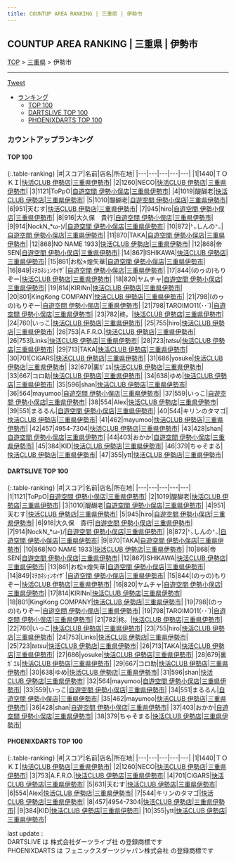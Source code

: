 ```yaml
---
title: COUNTUP AREA RANKING | 三重県 | 伊勢市
---
```

## COUNTUP AREA RANKING | 三重県 | 伊勢市

[TOP](/darts/rank/) > [三重県](/darts/rank/三重県/) > 伊勢市

___

<a href="https://twitter.com/share?ref_src=twsrc%5Etfw" data-text="COUNTUP AREA RANKING | 三重県伊勢市" class="twitter-share-button" data-hashtags="DARTSLIVE,PHOENIXDARTS,darts,ダーツ" data-show-count="false">Tweet</a>

* [ランキング](#カウントアップランキング)
    * [TOP 100](#top-100)
    * [DARTSLIVE TOP 100](#dartslive-top-100)
    * [PHOENIXDARTS TOP 100](#phoenixdarts-top-100)

### カウントアップランキング

#### TOP 100



{:.table-ranking}
|#|スコア|名前|店名|所在地|
|---|---|---|---|---|
|1|1440|<span class="rank-name-pd">ＴＯＫＩ</span>|<a href="https://vs.phoenixdarts.com/jp/shop/shopDetailInfo/s_79433?s_seq=79433">快活CLUB 伊勢店</a>|<a href="/darts/rank/三重県/伊勢市">三重県伊勢市</a>|
|2|1260|<span class="rank-name-pd">NECO</span>|<a href="https://vs.phoenixdarts.com/jp/shop/shopDetailInfo/s_79433?s_seq=79433">快活CLUB 伊勢店</a>|<a href="/darts/rank/三重県/伊勢市">三重県伊勢市</a>|
|3|1121|<span class="rank-name-dl">ToPpO</span>|<a href="https://search.dartslive.com/jp/shop/c07fbef80e76bdc1a3f63593b5358cc4">自遊空間 伊勢小俣店</a>|<a href="/darts/rank/三重県/伊勢市">三重県伊勢市</a>|
|4|1019|<span class="rank-name-dl">醍醐老</span>|<a href="https://search.dartslive.com/jp/shop/1fb8e55c51d7681f28032249b44395af">快活CLUB 伊勢店</a>|<a href="/darts/rank/三重県/伊勢市">三重県伊勢市</a>|
|5|1010|<span class="rank-name-dl">醍醐老</span>|<a href="https://search.dartslive.com/jp/shop/c07fbef80e76bdc1a3f63593b5358cc4">自遊空間 伊勢小俣店</a>|<a href="/darts/rank/三重県/伊勢市">三重県伊勢市</a>|
|6|951|<span class="rank-name-dl">天むす</span>|<a href="https://search.dartslive.com/jp/shop/1fb8e55c51d7681f28032249b44395af">快活CLUB 伊勢店</a>|<a href="/darts/rank/三重県/伊勢市">三重県伊勢市</a>|
|7|945|<span class="rank-name-dl">hiro</span>|<a href="https://search.dartslive.com/jp/shop/c07fbef80e76bdc1a3f63593b5358cc4">自遊空間 伊勢小俣店</a>|<a href="/darts/rank/三重県/伊勢市">三重県伊勢市</a>|
|8|916|<span class="rank-name-dl">大久保　貴行</span>|<a href="https://search.dartslive.com/jp/shop/c07fbef80e76bdc1a3f63593b5358cc4">自遊空間 伊勢小俣店</a>|<a href="/darts/rank/三重県/伊勢市">三重県伊勢市</a>|
|9|914|<span class="rank-name-dl">NockN_*ω-)/</span>|<a href="https://search.dartslive.com/jp/shop/c07fbef80e76bdc1a3f63593b5358cc4">自遊空間 伊勢小俣店</a>|<a href="/darts/rank/三重県/伊勢市">三重県伊勢市</a>|
|10|872|<span class="rank-name-dl">㌧しんの㌧</span>|<a href="https://search.dartslive.com/jp/shop/c07fbef80e76bdc1a3f63593b5358cc4">自遊空間 伊勢小俣店</a>|<a href="/darts/rank/三重県/伊勢市">三重県伊勢市</a>|
|11|870|<span class="rank-name-dl">TAKA</span>|<a href="https://search.dartslive.com/jp/shop/c07fbef80e76bdc1a3f63593b5358cc4">自遊空間 伊勢小俣店</a>|<a href="/darts/rank/三重県/伊勢市">三重県伊勢市</a>|
|12|868|<span class="rank-name-dl">NO NAME 1933</span>|<a href="https://search.dartslive.com/jp/shop/1fb8e55c51d7681f28032249b44395af">快活CLUB 伊勢店</a>|<a href="/darts/rank/三重県/伊勢市">三重県伊勢市</a>|
|12|868|<span class="rank-name-dl">帝SEN</span>|<a href="https://search.dartslive.com/jp/shop/c07fbef80e76bdc1a3f63593b5358cc4">自遊空間 伊勢小俣店</a>|<a href="/darts/rank/三重県/伊勢市">三重県伊勢市</a>|
|14|867|<span class="rank-name-dl">ISHIKAWA</span>|<a href="https://search.dartslive.com/jp/shop/1fb8e55c51d7681f28032249b44395af">快活CLUB 伊勢店</a>|<a href="/darts/rank/三重県/伊勢市">三重県伊勢市</a>|
|15|861|<span class="rank-name-dl">お松⭐︎煌矢華</span>|<a href="https://search.dartslive.com/jp/shop/c07fbef80e76bdc1a3f63593b5358cc4">自遊空間 伊勢小俣店</a>|<a href="/darts/rank/三重県/伊勢市">三重県伊勢市</a>|
|16|849|<span class="rank-name-dl">ﾏﾁｶﾈｼｭﾝﾎｲｻﾞ</span>|<a href="https://search.dartslive.com/jp/shop/c07fbef80e76bdc1a3f63593b5358cc4">自遊空間 伊勢小俣店</a>|<a href="/darts/rank/三重県/伊勢市">三重県伊勢市</a>|
|17|844|<span class="rank-name-dl">(のヮの)もりぞー</span>|<a href="https://search.dartslive.com/jp/shop/1fb8e55c51d7681f28032249b44395af">快活CLUB 伊勢店</a>|<a href="/darts/rank/三重県/伊勢市">三重県伊勢市</a>|
|18|820|<span class="rank-name-dl">ヤムチャ</span>|<a href="https://search.dartslive.com/jp/shop/c07fbef80e76bdc1a3f63593b5358cc4">自遊空間 伊勢小俣店</a>|<a href="/darts/rank/三重県/伊勢市">三重県伊勢市</a>|
|19|814|<span class="rank-name-dl">KIRINn</span>|<a href="https://search.dartslive.com/jp/shop/1fb8e55c51d7681f28032249b44395af">快活CLUB 伊勢店</a>|<a href="/darts/rank/三重県/伊勢市">三重県伊勢市</a>|
|20|801|<span class="rank-name-dl">KingKong COMPANY</span>|<a href="https://search.dartslive.com/jp/shop/1fb8e55c51d7681f28032249b44395af">快活CLUB 伊勢店</a>|<a href="/darts/rank/三重県/伊勢市">三重県伊勢市</a>|
|21|798|<span class="rank-name-dl">(のヮの)もりぞー</span>|<a href="https://search.dartslive.com/jp/shop/c07fbef80e76bdc1a3f63593b5358cc4">自遊空間 伊勢小俣店</a>|<a href="/darts/rank/三重県/伊勢市">三重県伊勢市</a>|
|21|798|<span class="rank-name-dl">TAROIMO11(･･`)</span>|<a href="https://search.dartslive.com/jp/shop/c07fbef80e76bdc1a3f63593b5358cc4">自遊空間 伊勢小俣店</a>|<a href="/darts/rank/三重県/伊勢市">三重県伊勢市</a>|
|23|782|<span class="rank-name-dl">柊。</span>|<a href="https://search.dartslive.com/jp/shop/1fb8e55c51d7681f28032249b44395af">快活CLUB 伊勢店</a>|<a href="/darts/rank/三重県/伊勢市">三重県伊勢市</a>|
|24|760|<span class="rank-name-dl">いっこ</span>|<a href="https://search.dartslive.com/jp/shop/1fb8e55c51d7681f28032249b44395af">快活CLUB 伊勢店</a>|<a href="/darts/rank/三重県/伊勢市">三重県伊勢市</a>|
|25|755|<span class="rank-name-dl">hiro</span>|<a href="https://search.dartslive.com/jp/shop/1fb8e55c51d7681f28032249b44395af">快活CLUB 伊勢店</a>|<a href="/darts/rank/三重県/伊勢市">三重県伊勢市</a>|
|26|753|<span class="rank-name-pd">A.F.R.O.</span>|<a href="https://vs.phoenixdarts.com/jp/shop/shopDetailInfo/s_79433?s_seq=79433">快活CLUB 伊勢店</a>|<a href="/darts/rank/三重県/伊勢市">三重県伊勢市</a>|
|26|753|<span class="rank-name-dl">Links</span>|<a href="https://search.dartslive.com/jp/shop/1fb8e55c51d7681f28032249b44395af">快活CLUB 伊勢店</a>|<a href="/darts/rank/三重県/伊勢市">三重県伊勢市</a>|
|28|723|<span class="rank-name-dl">_tetsu_</span>|<a href="https://search.dartslive.com/jp/shop/1fb8e55c51d7681f28032249b44395af">快活CLUB 伊勢店</a>|<a href="/darts/rank/三重県/伊勢市">三重県伊勢市</a>|
|29|713|<span class="rank-name-dl">TAKA</span>|<a href="https://search.dartslive.com/jp/shop/1fb8e55c51d7681f28032249b44395af">快活CLUB 伊勢店</a>|<a href="/darts/rank/三重県/伊勢市">三重県伊勢市</a>|
|30|701|<span class="rank-name-pd">CIGARS</span>|<a href="https://vs.phoenixdarts.com/jp/shop/shopDetailInfo/s_79433?s_seq=79433">快活CLUB 伊勢店</a>|<a href="/darts/rank/三重県/伊勢市">三重県伊勢市</a>|
|31|686|<span class="rank-name-dl">yosuke</span>|<a href="https://search.dartslive.com/jp/shop/1fb8e55c51d7681f28032249b44395af">快活CLUB 伊勢店</a>|<a href="/darts/rank/三重県/伊勢市">三重県伊勢市</a>|
|32|679|<span class="rank-name-dl">裏ｶﾞｴﾙ</span>|<a href="https://search.dartslive.com/jp/shop/1fb8e55c51d7681f28032249b44395af">快活CLUB 伊勢店</a>|<a href="/darts/rank/三重県/伊勢市">三重県伊勢市</a>|
|33|667|<span class="rank-name-dl">コロ助</span>|<a href="https://search.dartslive.com/jp/shop/1fb8e55c51d7681f28032249b44395af">快活CLUB 伊勢店</a>|<a href="/darts/rank/三重県/伊勢市">三重県伊勢市</a>|
|34|638|<span class="rank-name-dl">ゆめ</span>|<a href="https://search.dartslive.com/jp/shop/1fb8e55c51d7681f28032249b44395af">快活CLUB 伊勢店</a>|<a href="/darts/rank/三重県/伊勢市">三重県伊勢市</a>|
|35|596|<span class="rank-name-dl">shan</span>|<a href="https://search.dartslive.com/jp/shop/1fb8e55c51d7681f28032249b44395af">快活CLUB 伊勢店</a>|<a href="/darts/rank/三重県/伊勢市">三重県伊勢市</a>|
|36|564|<span class="rank-name-dl">mayumoo</span>|<a href="https://search.dartslive.com/jp/shop/c07fbef80e76bdc1a3f63593b5358cc4">自遊空間 伊勢小俣店</a>|<a href="/darts/rank/三重県/伊勢市">三重県伊勢市</a>|
|37|559|<span class="rank-name-dl">いっこ</span>|<a href="https://search.dartslive.com/jp/shop/c07fbef80e76bdc1a3f63593b5358cc4">自遊空間 伊勢小俣店</a>|<a href="/darts/rank/三重県/伊勢市">三重県伊勢市</a>|
|38|554|<span class="rank-name-pd">Alex</span>|<a href="https://vs.phoenixdarts.com/jp/shop/shopDetailInfo/s_79433?s_seq=79433">快活CLUB 伊勢店</a>|<a href="/darts/rank/三重県/伊勢市">三重県伊勢市</a>|
|39|551|<span class="rank-name-dl">まるるん</span>|<a href="https://search.dartslive.com/jp/shop/c07fbef80e76bdc1a3f63593b5358cc4">自遊空間 伊勢小俣店</a>|<a href="/darts/rank/三重県/伊勢市">三重県伊勢市</a>|
|40|544|<span class="rank-name-pd">キリンのタマゴ</span>|<a href="https://vs.phoenixdarts.com/jp/shop/shopDetailInfo/s_79433?s_seq=79433">快活CLUB 伊勢店</a>|<a href="/darts/rank/三重県/伊勢市">三重県伊勢市</a>|
|41|462|<span class="rank-name-dl">mayumoo</span>|<a href="https://search.dartslive.com/jp/shop/1fb8e55c51d7681f28032249b44395af">快活CLUB 伊勢店</a>|<a href="/darts/rank/三重県/伊勢市">三重県伊勢市</a>|
|42|457|<span class="rank-name-pd">4954-7304</span>|<a href="https://vs.phoenixdarts.com/jp/shop/shopDetailInfo/s_79433?s_seq=79433">快活CLUB 伊勢店</a>|<a href="/darts/rank/三重県/伊勢市">三重県伊勢市</a>|
|43|428|<span class="rank-name-dl">shan</span>|<a href="https://search.dartslive.com/jp/shop/c07fbef80e76bdc1a3f63593b5358cc4">自遊空間 伊勢小俣店</a>|<a href="/darts/rank/三重県/伊勢市">三重県伊勢市</a>|
|44|403|<span class="rank-name-dl">おかか</span>|<a href="https://search.dartslive.com/jp/shop/c07fbef80e76bdc1a3f63593b5358cc4">自遊空間 伊勢小俣店</a>|<a href="/darts/rank/三重県/伊勢市">三重県伊勢市</a>|
|45|384|<span class="rank-name-pd">KID</span>|<a href="https://vs.phoenixdarts.com/jp/shop/shopDetailInfo/s_79433?s_seq=79433">快活CLUB 伊勢店</a>|<a href="/darts/rank/三重県/伊勢市">三重県伊勢市</a>|
|46|379|<span class="rank-name-dl">ちゃそまる</span>|<a href="https://search.dartslive.com/jp/shop/1fb8e55c51d7681f28032249b44395af">快活CLUB 伊勢店</a>|<a href="/darts/rank/三重県/伊勢市">三重県伊勢市</a>|
|47|355|<span class="rank-name-pd">ytt</span>|<a href="https://vs.phoenixdarts.com/jp/shop/shopDetailInfo/s_79433?s_seq=79433">快活CLUB 伊勢店</a>|<a href="/darts/rank/三重県/伊勢市">三重県伊勢市</a>|


#### DARTSLIVE TOP 100



{:.table-ranking}
|#|スコア|名前|店名|所在地|
|---|---|---|---|---|
|1|1121|<span class="rank-name-dl">ToPpO</span>|<a href="https://search.dartslive.com/jp/shop/c07fbef80e76bdc1a3f63593b5358cc4">自遊空間 伊勢小俣店</a>|<a href="/darts/rank/三重県/伊勢市">三重県伊勢市</a>|
|2|1019|<span class="rank-name-dl">醍醐老</span>|<a href="https://search.dartslive.com/jp/shop/1fb8e55c51d7681f28032249b44395af">快活CLUB 伊勢店</a>|<a href="/darts/rank/三重県/伊勢市">三重県伊勢市</a>|
|3|1010|<span class="rank-name-dl">醍醐老</span>|<a href="https://search.dartslive.com/jp/shop/c07fbef80e76bdc1a3f63593b5358cc4">自遊空間 伊勢小俣店</a>|<a href="/darts/rank/三重県/伊勢市">三重県伊勢市</a>|
|4|951|<span class="rank-name-dl">天むす</span>|<a href="https://search.dartslive.com/jp/shop/1fb8e55c51d7681f28032249b44395af">快活CLUB 伊勢店</a>|<a href="/darts/rank/三重県/伊勢市">三重県伊勢市</a>|
|5|945|<span class="rank-name-dl">hiro</span>|<a href="https://search.dartslive.com/jp/shop/c07fbef80e76bdc1a3f63593b5358cc4">自遊空間 伊勢小俣店</a>|<a href="/darts/rank/三重県/伊勢市">三重県伊勢市</a>|
|6|916|<span class="rank-name-dl">大久保　貴行</span>|<a href="https://search.dartslive.com/jp/shop/c07fbef80e76bdc1a3f63593b5358cc4">自遊空間 伊勢小俣店</a>|<a href="/darts/rank/三重県/伊勢市">三重県伊勢市</a>|
|7|914|<span class="rank-name-dl">NockN_*ω-)/</span>|<a href="https://search.dartslive.com/jp/shop/c07fbef80e76bdc1a3f63593b5358cc4">自遊空間 伊勢小俣店</a>|<a href="/darts/rank/三重県/伊勢市">三重県伊勢市</a>|
|8|872|<span class="rank-name-dl">㌧しんの㌧</span>|<a href="https://search.dartslive.com/jp/shop/c07fbef80e76bdc1a3f63593b5358cc4">自遊空間 伊勢小俣店</a>|<a href="/darts/rank/三重県/伊勢市">三重県伊勢市</a>|
|9|870|<span class="rank-name-dl">TAKA</span>|<a href="https://search.dartslive.com/jp/shop/c07fbef80e76bdc1a3f63593b5358cc4">自遊空間 伊勢小俣店</a>|<a href="/darts/rank/三重県/伊勢市">三重県伊勢市</a>|
|10|868|<span class="rank-name-dl">NO NAME 1933</span>|<a href="https://search.dartslive.com/jp/shop/1fb8e55c51d7681f28032249b44395af">快活CLUB 伊勢店</a>|<a href="/darts/rank/三重県/伊勢市">三重県伊勢市</a>|
|10|868|<span class="rank-name-dl">帝SEN</span>|<a href="https://search.dartslive.com/jp/shop/c07fbef80e76bdc1a3f63593b5358cc4">自遊空間 伊勢小俣店</a>|<a href="/darts/rank/三重県/伊勢市">三重県伊勢市</a>|
|12|867|<span class="rank-name-dl">ISHIKAWA</span>|<a href="https://search.dartslive.com/jp/shop/1fb8e55c51d7681f28032249b44395af">快活CLUB 伊勢店</a>|<a href="/darts/rank/三重県/伊勢市">三重県伊勢市</a>|
|13|861|<span class="rank-name-dl">お松⭐︎煌矢華</span>|<a href="https://search.dartslive.com/jp/shop/c07fbef80e76bdc1a3f63593b5358cc4">自遊空間 伊勢小俣店</a>|<a href="/darts/rank/三重県/伊勢市">三重県伊勢市</a>|
|14|849|<span class="rank-name-dl">ﾏﾁｶﾈｼｭﾝﾎｲｻﾞ</span>|<a href="https://search.dartslive.com/jp/shop/c07fbef80e76bdc1a3f63593b5358cc4">自遊空間 伊勢小俣店</a>|<a href="/darts/rank/三重県/伊勢市">三重県伊勢市</a>|
|15|844|<span class="rank-name-dl">(のヮの)もりぞー</span>|<a href="https://search.dartslive.com/jp/shop/1fb8e55c51d7681f28032249b44395af">快活CLUB 伊勢店</a>|<a href="/darts/rank/三重県/伊勢市">三重県伊勢市</a>|
|16|820|<span class="rank-name-dl">ヤムチャ</span>|<a href="https://search.dartslive.com/jp/shop/c07fbef80e76bdc1a3f63593b5358cc4">自遊空間 伊勢小俣店</a>|<a href="/darts/rank/三重県/伊勢市">三重県伊勢市</a>|
|17|814|<span class="rank-name-dl">KIRINn</span>|<a href="https://search.dartslive.com/jp/shop/1fb8e55c51d7681f28032249b44395af">快活CLUB 伊勢店</a>|<a href="/darts/rank/三重県/伊勢市">三重県伊勢市</a>|
|18|801|<span class="rank-name-dl">KingKong COMPANY</span>|<a href="https://search.dartslive.com/jp/shop/1fb8e55c51d7681f28032249b44395af">快活CLUB 伊勢店</a>|<a href="/darts/rank/三重県/伊勢市">三重県伊勢市</a>|
|19|798|<span class="rank-name-dl">(のヮの)もりぞー</span>|<a href="https://search.dartslive.com/jp/shop/c07fbef80e76bdc1a3f63593b5358cc4">自遊空間 伊勢小俣店</a>|<a href="/darts/rank/三重県/伊勢市">三重県伊勢市</a>|
|19|798|<span class="rank-name-dl">TAROIMO11(･･`)</span>|<a href="https://search.dartslive.com/jp/shop/c07fbef80e76bdc1a3f63593b5358cc4">自遊空間 伊勢小俣店</a>|<a href="/darts/rank/三重県/伊勢市">三重県伊勢市</a>|
|21|782|<span class="rank-name-dl">柊。</span>|<a href="https://search.dartslive.com/jp/shop/1fb8e55c51d7681f28032249b44395af">快活CLUB 伊勢店</a>|<a href="/darts/rank/三重県/伊勢市">三重県伊勢市</a>|
|22|760|<span class="rank-name-dl">いっこ</span>|<a href="https://search.dartslive.com/jp/shop/1fb8e55c51d7681f28032249b44395af">快活CLUB 伊勢店</a>|<a href="/darts/rank/三重県/伊勢市">三重県伊勢市</a>|
|23|755|<span class="rank-name-dl">hiro</span>|<a href="https://search.dartslive.com/jp/shop/1fb8e55c51d7681f28032249b44395af">快活CLUB 伊勢店</a>|<a href="/darts/rank/三重県/伊勢市">三重県伊勢市</a>|
|24|753|<span class="rank-name-dl">Links</span>|<a href="https://search.dartslive.com/jp/shop/1fb8e55c51d7681f28032249b44395af">快活CLUB 伊勢店</a>|<a href="/darts/rank/三重県/伊勢市">三重県伊勢市</a>|
|25|723|<span class="rank-name-dl">_tetsu_</span>|<a href="https://search.dartslive.com/jp/shop/1fb8e55c51d7681f28032249b44395af">快活CLUB 伊勢店</a>|<a href="/darts/rank/三重県/伊勢市">三重県伊勢市</a>|
|26|713|<span class="rank-name-dl">TAKA</span>|<a href="https://search.dartslive.com/jp/shop/1fb8e55c51d7681f28032249b44395af">快活CLUB 伊勢店</a>|<a href="/darts/rank/三重県/伊勢市">三重県伊勢市</a>|
|27|686|<span class="rank-name-dl">yosuke</span>|<a href="https://search.dartslive.com/jp/shop/1fb8e55c51d7681f28032249b44395af">快活CLUB 伊勢店</a>|<a href="/darts/rank/三重県/伊勢市">三重県伊勢市</a>|
|28|679|<span class="rank-name-dl">裏ｶﾞｴﾙ</span>|<a href="https://search.dartslive.com/jp/shop/1fb8e55c51d7681f28032249b44395af">快活CLUB 伊勢店</a>|<a href="/darts/rank/三重県/伊勢市">三重県伊勢市</a>|
|29|667|<span class="rank-name-dl">コロ助</span>|<a href="https://search.dartslive.com/jp/shop/1fb8e55c51d7681f28032249b44395af">快活CLUB 伊勢店</a>|<a href="/darts/rank/三重県/伊勢市">三重県伊勢市</a>|
|30|638|<span class="rank-name-dl">ゆめ</span>|<a href="https://search.dartslive.com/jp/shop/1fb8e55c51d7681f28032249b44395af">快活CLUB 伊勢店</a>|<a href="/darts/rank/三重県/伊勢市">三重県伊勢市</a>|
|31|596|<span class="rank-name-dl">shan</span>|<a href="https://search.dartslive.com/jp/shop/1fb8e55c51d7681f28032249b44395af">快活CLUB 伊勢店</a>|<a href="/darts/rank/三重県/伊勢市">三重県伊勢市</a>|
|32|564|<span class="rank-name-dl">mayumoo</span>|<a href="https://search.dartslive.com/jp/shop/c07fbef80e76bdc1a3f63593b5358cc4">自遊空間 伊勢小俣店</a>|<a href="/darts/rank/三重県/伊勢市">三重県伊勢市</a>|
|33|559|<span class="rank-name-dl">いっこ</span>|<a href="https://search.dartslive.com/jp/shop/c07fbef80e76bdc1a3f63593b5358cc4">自遊空間 伊勢小俣店</a>|<a href="/darts/rank/三重県/伊勢市">三重県伊勢市</a>|
|34|551|<span class="rank-name-dl">まるるん</span>|<a href="https://search.dartslive.com/jp/shop/c07fbef80e76bdc1a3f63593b5358cc4">自遊空間 伊勢小俣店</a>|<a href="/darts/rank/三重県/伊勢市">三重県伊勢市</a>|
|35|462|<span class="rank-name-dl">mayumoo</span>|<a href="https://search.dartslive.com/jp/shop/1fb8e55c51d7681f28032249b44395af">快活CLUB 伊勢店</a>|<a href="/darts/rank/三重県/伊勢市">三重県伊勢市</a>|
|36|428|<span class="rank-name-dl">shan</span>|<a href="https://search.dartslive.com/jp/shop/c07fbef80e76bdc1a3f63593b5358cc4">自遊空間 伊勢小俣店</a>|<a href="/darts/rank/三重県/伊勢市">三重県伊勢市</a>|
|37|403|<span class="rank-name-dl">おかか</span>|<a href="https://search.dartslive.com/jp/shop/c07fbef80e76bdc1a3f63593b5358cc4">自遊空間 伊勢小俣店</a>|<a href="/darts/rank/三重県/伊勢市">三重県伊勢市</a>|
|38|379|<span class="rank-name-dl">ちゃそまる</span>|<a href="https://search.dartslive.com/jp/shop/1fb8e55c51d7681f28032249b44395af">快活CLUB 伊勢店</a>|<a href="/darts/rank/三重県/伊勢市">三重県伊勢市</a>|


#### PHOENIXDARTS TOP 100



{:.table-ranking}
|#|スコア|名前|店名|所在地|
|---|---|---|---|---|
|1|1440|<span class="rank-name-pd">ＴＯＫＩ</span>|<a href="https://vs.phoenixdarts.com/jp/shop/shopDetailInfo/s_79433?s_seq=79433">快活CLUB 伊勢店</a>|<a href="/darts/rank/三重県/伊勢市">三重県伊勢市</a>|
|2|1260|<span class="rank-name-pd">NECO</span>|<a href="https://vs.phoenixdarts.com/jp/shop/shopDetailInfo/s_79433?s_seq=79433">快活CLUB 伊勢店</a>|<a href="/darts/rank/三重県/伊勢市">三重県伊勢市</a>|
|3|753|<span class="rank-name-pd">A.F.R.O.</span>|<a href="https://vs.phoenixdarts.com/jp/shop/shopDetailInfo/s_79433?s_seq=79433">快活CLUB 伊勢店</a>|<a href="/darts/rank/三重県/伊勢市">三重県伊勢市</a>|
|4|701|<span class="rank-name-pd">CIGARS</span>|<a href="https://vs.phoenixdarts.com/jp/shop/shopDetailInfo/s_79433?s_seq=79433">快活CLUB 伊勢店</a>|<a href="/darts/rank/三重県/伊勢市">三重県伊勢市</a>|
|5|631|<span class="rank-name-pd">天むす</span>|<a href="https://vs.phoenixdarts.com/jp/shop/shopDetailInfo/s_79433?s_seq=79433">快活CLUB 伊勢店</a>|<a href="/darts/rank/三重県/伊勢市">三重県伊勢市</a>|
|6|554|<span class="rank-name-pd">Alex</span>|<a href="https://vs.phoenixdarts.com/jp/shop/shopDetailInfo/s_79433?s_seq=79433">快活CLUB 伊勢店</a>|<a href="/darts/rank/三重県/伊勢市">三重県伊勢市</a>|
|7|544|<span class="rank-name-pd">キリンのタマゴ</span>|<a href="https://vs.phoenixdarts.com/jp/shop/shopDetailInfo/s_79433?s_seq=79433">快活CLUB 伊勢店</a>|<a href="/darts/rank/三重県/伊勢市">三重県伊勢市</a>|
|8|457|<span class="rank-name-pd">4954-7304</span>|<a href="https://vs.phoenixdarts.com/jp/shop/shopDetailInfo/s_79433?s_seq=79433">快活CLUB 伊勢店</a>|<a href="/darts/rank/三重県/伊勢市">三重県伊勢市</a>|
|9|384|<span class="rank-name-pd">KID</span>|<a href="https://vs.phoenixdarts.com/jp/shop/shopDetailInfo/s_79433?s_seq=79433">快活CLUB 伊勢店</a>|<a href="/darts/rank/三重県/伊勢市">三重県伊勢市</a>|
|10|355|<span class="rank-name-pd">ytt</span>|<a href="https://vs.phoenixdarts.com/jp/shop/shopDetailInfo/s_79433?s_seq=79433">快活CLUB 伊勢店</a>|<a href="/darts/rank/三重県/伊勢市">三重県伊勢市</a>|


<div class="footer border-top border-gray-light mt-5 pt-3 text-right text-gray">
    last update : <span style="font-weight: italic" id="foot_last_modified"></span><br />
    DARTSLIVE は 株式会社ダーツライブ社 の登録商標です<br />
    PHOENIXDARTS は フェニックスダーツジャパン株式会社 の登録商標です<br />
</div>

<script src="https://cdnjs.cloudflare.com/ajax/libs/jquery.tablesorter/2.31.3/js/jquery.tablesorter.min.js" integrity="sha512-qzgd5cYSZcosqpzpn7zF2ZId8f/8CHmFKZ8j7mU4OUXTNRd5g+ZHBPsgKEwoqxCtdQvExE5LprwwPAgoicguNg==" crossorigin="anonymous" referrerpolicy="no-referrer"></script>
<link rel="stylesheet" href="https://cdnjs.cloudflare.com/ajax/libs/jquery.tablesorter/2.31.3/css/theme.default.min.css" integrity="sha512-wghhOJkjQX0Lh3NSWvNKeZ0ZpNn+SPVXX1Qyc9OCaogADktxrBiBdKGDoqVUOyhStvMBmJQ8ZdMHiR3wuEq8+w==" crossorigin="anonymous" referrerpolicy="no-referrer" />
<script>
$(function() {
    $(".table-ranking").tablesorter({sortList:[[0, 0]]});
    $("#foot_last_modified").text(formatDate(new Date(document.lastModified), 'yyyy-MM-dd HH:mm:ss'));
});
</script>

<script async src="https://platform.twitter.com/widgets.js" charset="utf-8"></script>